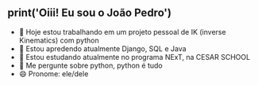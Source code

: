 <h2>print('Oiii! Eu sou o João Pedro')</h2>

- 🔭 Hoje estou trabalhando em um projeto pessoal de IK (inverse Kinematics) com python
- 🌱 Estou apredendo atualmente Django, SQL e Java
- 📖 Estou estudando atualmente no programa NExT, na CESAR SCHOOL
- 💬 Me pergunte sobre python, python é tudo
- 😄 Pronome: ele/dele
